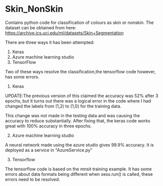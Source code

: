 # Skin_NonSkin

Contains python code for classification of colours as skin or nonskin.
The dataset can be obtained from here:
  https://archive.ics.uci.edu/ml/datasets/Skin+Segmentation
  
  
  
There are three ways it has been attempted:
  1. Keras
  2. Azure machine learning studio
  3. TensorFlow 
  
  
  Two of these ways resolve the classification,the tensorflow code however, has some errors.
 
 1. Keras
 
  UPDATE:The previous version of this claimed the accuracy was 52% after 3 epochs, but it turns out there was a logical error in the code
  where I had changed the labels from (1,2) to (1,0) for the training data. 
  
  This change was not made in the testing data and was causing the accuracy to reduce substantially. After fixing that,
  the keras code works great with 100% accuracy in three epochs.
 
 2. Azure machine learning studio
 
   A neural network made using the azure studio gives 99.9% accuracy. It is deployed as a service in "AzureService.py"
  
 3. Tensorflow
 
  The tensorflow code is based on the mnsit training example. 
  It has some errors about data formats being different when sess.run() is called, these errors need to be resolved. 
  
  
  
  
  
  
